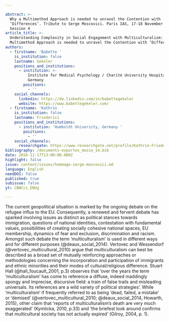 ```yaml
---

abstract: >-
  Why a Multimethod Approach is needed to unravel the Contention with
  ‘Differences’. Tribute to Serge Moscovici. Paris IAS, 17-18 November 2016 -
  Session 4
article_title: >-
  Understanding Complexity in Social Engagement with Multiculturalism: why a
  Multimethod Approach is needed to unravel the Contention with ‘Differences’
authors:
  - firstname: 'Babette '
    is_institution: false
    lastname: Gekeler
    positions_and_institutions:
      - institution: >-
          Institute for Medical Psychology / Charité University Hospitals,
          Germany
        positions:
          - ''
    social_channels:
      linkedin: https://de.linkedin.com/in/babettegekeler
      website: https://www.babettegekeler.com/
  - firstname: 'Kathrin  '
    is_institution: false
    lastname: Friederici
    positions_and_institutions:
      - institution: 'Humboldt University, Germany '
        positions:
          - ''
    social_channels:
      researchgate: https://www.researchgate.net/profile/Kathrin-Friederici
bibliography: /documents-exportes_mosco_14.bib
date: 2016-11-17T13:00:00.000Z
highlight: false
issue: content/issues/hommage-serge-moscovici.md
language: English
needDOI: false
published: true
subissue: false
yt: CBWCcs_ENUg

---
```


The current geopolitical situation is marked by the ongoing debate on the refugee influx to the EU. Consequently, a renewed and fervent debate has sparked involving issues as distinct as political stances towards immigration, questions of national identities, contestation with fundamental values, possibilities of creating socially cohesive national spaces, EU membership, dynamics of fear and exclusion, discrimination and racism. Amongst such debate the term ‘multiculturalism’ is used in different ways and for different purposes (@deaux_social_2014). Vertovec and Wessendorf (@vertovec_multicultural_2010) argue that multiculturalism can best be described as a broad set of mutually reinforcing approaches or methodologies concerning the incorporation and participation of immigrants and ethnic minorities and their modes of cultural/religious difference. Stuart Hall (@hall_foucault_2001, p.3) observes that ‘over the years the term ‘multiculturalism’ has come to reference a diffuse, indeed maddingly spongy and imprecise, discursive field: a train of false trails and misleading universals. Its references are a wild variety of political strategies’. While ‘multiculturalism’ if frequently referred to as being ‘dead, failed, a mistake’ or ‘demised’ (@vertovec_multicultural_2010; @deaux_social_2014, Howarth, 2015), other claim that ‘reports of multiculturalism’s death are very much exaggerated’ (Kymlicka, 2010, p.33) and ’the briefest look around confirms that multicultural society has not actually expired’ (Gilroy, 2004, p. 1).

<Youtube yt="CBWCcs_ENUg" caption="Understanding Complexity in Social Engagement with Multiculturalism"></Youtube>